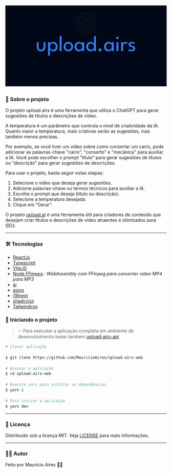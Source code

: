 <h1 align="center">
    <img src="./.github/assets/cover.jpg">
</h1>

### 🎉 Sobre o projeto

O projeto upload.airs é uma ferramenta que utiliza o ChatGPT para gerar sugestões de títulos e descrições de vídeo.

A temperatura é um parâmetro que controla o nível de criatividade da IA. Quanto maior a temperatura, mais criativas serão as sugestões, mas também menos precisas.

Por exemplo, se você tiver um vídeo sobre como consertar um carro, pode adicionar as palavras-chave "carro", "conserto" e "mecânica" para auxiliar a IA. Você pode escolher o prompt "título" para gerar sugestões de títulos ou "descrição" para gerar sugestões de descrições.

Para usar o projeto, basta seguir estas etapas:

1. Selecione o vídeo que deseja gerar sugestões.
2. Adicione palavras-chave ou termos técnicos para auxiliar a IA.
3. Escolha o prompt que deseja (título ou descrição).
4. Selecione a temperatura desejada.
5. Clique em "Gerar".

O projeto [upload.ai](https://upload-airs-web.vercel.app/) é uma ferramenta útil para criadores de conteúdo que desejam criar títulos e descrições de vídeo atraentes e otimizados para SEO.

---

### 🛠️ Tecnologias

<!-- - [AutoAnimate](https://auto-animate.formkit.com/) -->

- [ReactJs](https://reactjs.org/)
- [Typescript](https://www.typescriptlang.org/)
- [ViteJS](https://vitejs.dev/)
- [Node FFmpeg](https://github.com/damianociarla/node-ffmpeg) : _WebAssembly com FFmpeg para converter vídeo MP4 para MP3_
- [ai](https://github.com/vercel/ai)
- [axios](https://axios-http.com/docs/intro)
- [i18next](https://www.i18next.com/)
- [shadcn/ui](https://ui.shadcn.com/)
- [Tailwindcss](https://tailwindcss.com/)

### 🚀 Iniciando o projeto

> ✨ Para executar a aplicação completa em ambiente de desenvolvimento baixe também [upload-airs-api](https://github.com/MauricioAires/upload-airs-api)

```sh
# Clonar aplicação

$ git clone https://github.com/MauricioAires/upload-airs-web

# Acessar a aplicação
$ cd upload-airs-web

# Execute yarn para instalar as dependências
$ yarn i

# Para iniciar a aplicação
$ yarn dev

```

---

### 📝 Licença

Distribuído sob a licença MIT.
Veja [LICENSE](LICENSE) para mais informações.

---

### 👨‍💻 Autor

Feito por Mauricio Aires 👋🏽
